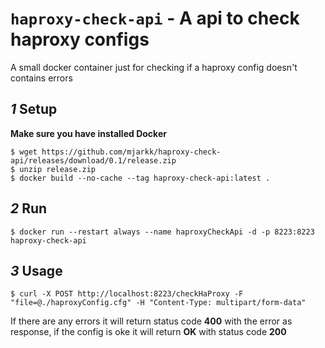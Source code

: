 # `haproxy-check-api` - A api to check haproxy configs
A small docker container just for checking if a haproxy config doesn't contains errors

## *1* Setup
**Make sure you have installed Docker**
```
$ wget https://github.com/mjarkk/haproxy-check-api/releases/download/0.1/release.zip
$ unzip release.zip
$ docker build --no-cache --tag haproxy-check-api:latest .
```

## *2* Run
```
$ docker run --restart always --name haproxyCheckApi -d -p 8223:8223 haproxy-check-api
```

## *3* Usage
```
$ curl -X POST http://localhost:8223/checkHaProxy -F "file=@./haproxyConfig.cfg" -H "Content-Type: multipart/form-data"
```
If there are any errors it will return status code **400** with the error as response, if the config is oke it will return **OK** with status code **200**
